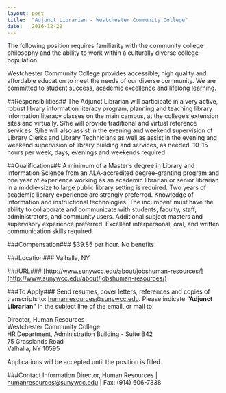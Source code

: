 ```yaml
---
layout: post
title:  "Adjunct Librarian - Westchester Community College"
date:   2016-12-22
---
```


The following position requires familiarity with the community college philosophy and the ability to work within a culturally diverse college population.

Westchester Community College provides accessible, high quality and affordable education to meet the needs of our diverse community. We are committed to student success, academic excellence and lifelong learning.

##Responsibilities##
The Adjunct Librarian will participate in a very active, robust library information literacy program, planning and teaching library information literacy classes on the main campus, at the college’s extension sites and virtually.  S/he will provide traditional and virtual reference services.  S/he will also assist in the evening and weekend supervision of Library Clerks and Library Technicians as well as assist in the evening and weekend supervision of library building and services, as needed.  10-15 hours per week, days, evenings and weekends required.

##Qualifications##
A minimum of a Master’s degree in Library and Information Science from an ALA-accredited degree-granting program and one year of experience working as an academic librarian or senior librarian in a middle-size to large public library setting is required.  Two years of academic library experience are strongly preferred.  Knowledge of information and instructional technologies.  The incumbent must have the ability to collaborate and communicate with students, faculty, staff, administrators, and community users.  Additional subject masters and supervisory experience preferred.  Excellent interpersonal, oral, and written communication skills required.

###Compensation###
$39.85 per hour.  No benefits.

###Location###
Valhalla, NY

###URL###
[http://www.sunywcc.edu/about/jobshuman-resources/](http://www.sunywcc.edu/about/jobshuman-resources/)

###To Apply###
Send resumes, cover letters, references and copies of transcripts to: [humanresources@sunywcc.edu](humanresources@sunywcc.edu). Please indicate **“Adjunct Librarian”** in the subject line of the email, or mail to:  

Director, Human Resources  
Westchester Community College  
HR Department, Administration Building - Suite B42  
75 Grasslands Road  
Valhalla, NY 10595

Applications will be accepted until the position is filled.

###Contact Information
Director, Human Resources | [humanresources@sunywcc.edu](mailto:humanresources@sunywcc.edu) | Fax: (914) 606-7838